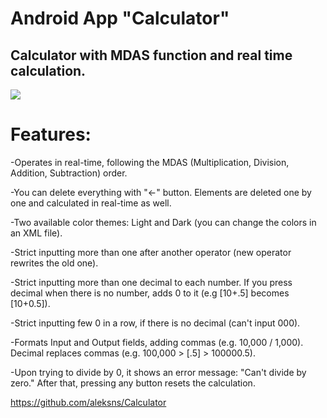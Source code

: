 # Android App "Calculator"

## Calculator with MDAS function and real time calculation.

![](https://media.giphy.com/media/estddoaFVDsTLgNOIW/giphy.gif)

# Features:

-Operates in real-time, following the MDAS (Multiplication, Division, Addition, Subtraction) order.

-You can delete everything with "<-" button. Elements are deleted one by one and calculated in real-time as well.

-Two available color themes: Light and Dark (you can change the colors in an XML file).

-Strict inputting more than one after another operator (new operator rewrites the old one).

-Strict inputting more than one decimal to each number. If you press decimal when there is no number, adds 0 to it (e.g [10+.5] becomes [10+0.5]).

-Strict inputting few 0 in a row, if there is no decimal (can't input 000).

-Formats Input and Output fields, adding commas (e.g. 10,000 / 1,000). Decimal replaces commas (e.g. 100,000 > [.5] > 100000.5).

-Upon trying to divide by 0, it shows an error message: "Can't divide by zero." After that, pressing any button resets the calculation.


https://github.com/aleksns/Calculator
